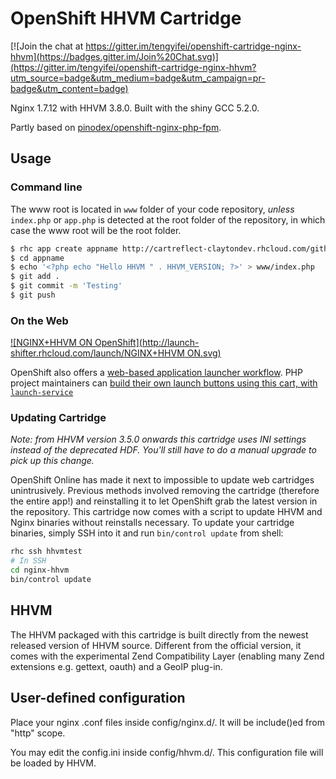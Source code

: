# OpenShift HHVM Cartridge

[![Join the chat at https://gitter.im/tengyifei/openshift-cartridge-nginx-hhvm](https://badges.gitter.im/Join%20Chat.svg)](https://gitter.im/tengyifei/openshift-cartridge-nginx-hhvm?utm_source=badge&utm_medium=badge&utm_campaign=pr-badge&utm_content=badge)

Nginx 1.7.12 with HHVM 3.8.0. Built with the shiny GCC 5.2.0.

Partly based on [pinodex/openshift-nginx-php-fpm](https://github.com/pinodex/openshift-nginx-php-fpm).

## Usage

### Command line
The www root is located in `www` folder of your code repository, *unless* `index.php` or `app.php` is detected at the root folder of the repository, in which case the www root will be the root folder.
```bash
$ rhc app create appname http://cartreflect-claytondev.rhcloud.com/github/tengyifei/openshift-cartridge-nginx-hhvm
$ cd appname
$ echo '<?php echo "Hello HHVM " . HHVM_VERSION; ?>' > www/index.php
$ git add .
$ git commit -m 'Testing'
$ git push
```

### On the Web

[![NGINX+HHVM ON OpenShift](http://launch-shifter.rhcloud.com/launch/NGINX+HHVM ON.svg)](https://openshift.redhat.com/app/console/application_type/custom?&cartridges[]=http://cartreflect-claytondev.rhcloud.com/github/tengyifei/openshift-cartridge-nginx-hhvm&name=hhvm)

OpenShift also offers a [web-based application launcher workflow](https://blog.openshift.com/customizing-openshifts-web-based-app-creation-workflow/).  PHP project maintainers can [build their own launch buttons using this cart, with `launch-service`](http://launch-shifter.rhcloud.com/?cartridges[]=http://cartreflect-claytondev.rhcloud.com/github/tengyifei/openshift-cartridge-nginx-hhvm&initial_git_url=http://github.com/ryanj/silex-base&name=hhvm)

### Updating Cartridge

*Note: from HHVM version 3.5.0 onwards this cartridge uses INI settings instead of the deprecated HDF. You'll still have to do a manual upgrade to pick up this change.*

OpenShift Online has made it next to impossible to update web cartridges unintrusively. Previous methods involved removing the cartridge (therefore the entire app!) and reinstalling it to let OpenShift grab the latest version in the repository.
This cartridge now comes with a script to update HHVM and Nginx binaries without reinstalls necessary. To update your cartridge binaries, simply SSH into it and run `bin/control update` from shell:
```bash
rhc ssh hhvmtest
# In SSH
cd nginx-hhvm
bin/control update
```

## HHVM

The HHVM packaged with this cartridge is built directly from the newest released version of HHVM source. Different from the official version, it comes with the experimental Zend Compatibility Layer (enabling many Zend extensions e.g. gettext, oauth) and a GeoIP plug-in.

## User-defined configuration

Place your nginx .conf files inside config/nginx.d/. It will be include()ed from "http" scope.

You may edit the config.ini inside config/hhvm.d/. This configuration file will be loaded by HHVM.
